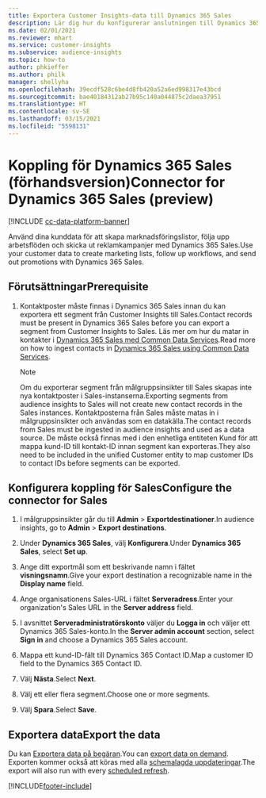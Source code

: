 ```yaml
---
title: Exportera Customer Insights-data till Dynamics 365 Sales
description: Lär dig hur du konfigurerar anslutningen till Dynamics 365 Sales.
ms.date: 02/01/2021
ms.reviewer: mhart
ms.service: customer-insights
ms.subservice: audience-insights
ms.topic: how-to
author: phkieffer
ms.author: philk
manager: shellyha
ms.openlocfilehash: 39ecdf528c6be4d8fb420a52a6ed998317e43bcd
ms.sourcegitcommit: bae40184312ab27b95c140a044875c2daea37951
ms.translationtype: HT
ms.contentlocale: sv-SE
ms.lasthandoff: 03/15/2021
ms.locfileid: "5598131"
---
```

# <a name="connector-for-dynamics-365-sales-preview"></a><span data-ttu-id="7a7c5-103">Koppling för Dynamics 365 Sales (förhandsversion)</span><span class="sxs-lookup"><span data-stu-id="7a7c5-103">Connector for Dynamics 365 Sales (preview)</span></span>

[!INCLUDE [cc-data-platform-banner](../includes/cc-data-platform-banner.md)]

<span data-ttu-id="7a7c5-104">Använd dina kunddata för att skapa marknadsföringslistor, följa upp arbetsflöden och skicka ut reklamkampanjer med Dynamics 365 Sales.</span><span class="sxs-lookup"><span data-stu-id="7a7c5-104">Use your customer data to create marketing lists, follow up workflows, and send out promotions with Dynamics 365 Sales.</span></span>

## <a name="prerequisite"></a><span data-ttu-id="7a7c5-105">Förutsättningar</span><span class="sxs-lookup"><span data-stu-id="7a7c5-105">Prerequisite</span></span>

1. <span data-ttu-id="7a7c5-106">Kontaktposter måste finnas i Dynamics 365 Sales innan du kan exportera ett segment från Customer Insights till Sales.</span><span class="sxs-lookup"><span data-stu-id="7a7c5-106">Contact records must be present in Dynamics 365 Sales before you can export a segment from Customer Insights to Sales.</span></span> <span data-ttu-id="7a7c5-107">Läs mer om hur du matar in kontakter i [Dynamics 365 Sales med Common Data Services](connect-power-query.md).</span><span class="sxs-lookup"><span data-stu-id="7a7c5-107">Read more on how to ingest contacts in [Dynamics 365 Sales using Common Data Services](connect-power-query.md).</span></span>

   > [!NOTE]
   > <span data-ttu-id="7a7c5-108">Om du exporterar segment från målgruppsinsikter till Sales skapas inte nya kontaktposter i Sales-instanserna.</span><span class="sxs-lookup"><span data-stu-id="7a7c5-108">Exporting segments from audience insights to Sales will not create new contact records in the Sales instances.</span></span> <span data-ttu-id="7a7c5-109">Kontaktposterna från Sales måste matas in i målgruppsinsikter och användas som en datakälla.</span><span class="sxs-lookup"><span data-stu-id="7a7c5-109">The contact records from Sales must be ingested in audience insights and used as a data source.</span></span> <span data-ttu-id="7a7c5-110">De måste också finnas med i den enhetliga entiteten Kund för att mappa kund-ID till kontakt-ID innan segment kan exporteras.</span><span class="sxs-lookup"><span data-stu-id="7a7c5-110">They also need to be included in the unified Customer entity to map customer IDs to contact IDs before segments can be exported.</span></span>

## <a name="configure-the-connector-for-sales"></a><span data-ttu-id="7a7c5-111">Konfigurera koppling för Sales</span><span class="sxs-lookup"><span data-stu-id="7a7c5-111">Configure the connector for Sales</span></span>

1. <span data-ttu-id="7a7c5-112">I målgruppsinsikter går du till **Admin** > **Exportdestinationer**.</span><span class="sxs-lookup"><span data-stu-id="7a7c5-112">In audience insights, go to **Admin** > **Export destinations**.</span></span>

1. <span data-ttu-id="7a7c5-113">Under **Dynamics 365 Sales**, välj **Konfigurera**.</span><span class="sxs-lookup"><span data-stu-id="7a7c5-113">Under **Dynamics 365 Sales**, select **Set up**.</span></span>

1. <span data-ttu-id="7a7c5-114">Ange ditt exportmål som ett beskrivande namn i fältet **visningsnamn**.</span><span class="sxs-lookup"><span data-stu-id="7a7c5-114">Give your export destination a recognizable name in the **Display name** field.</span></span>

1. <span data-ttu-id="7a7c5-115">Ange organisationens Sales-URL i fältet **Serveradress**.</span><span class="sxs-lookup"><span data-stu-id="7a7c5-115">Enter your organization's Sales URL in the **Server address** field.</span></span>

1. <span data-ttu-id="7a7c5-116">I avsnittet **Serveradministratörskonto** väljer du **Logga in** och väljer ett Dynamics 365 Sales-konto.</span><span class="sxs-lookup"><span data-stu-id="7a7c5-116">In the **Server admin account** section, select **Sign in** and choose a Dynamics 365 Sales account.</span></span>

1. <span data-ttu-id="7a7c5-117">Mappa ett kund-ID-fält till Dynamics 365 Contact ID.</span><span class="sxs-lookup"><span data-stu-id="7a7c5-117">Map a customer ID field to the Dynamics 365 Contact ID.</span></span>

1. <span data-ttu-id="7a7c5-118">Välj **Nästa**.</span><span class="sxs-lookup"><span data-stu-id="7a7c5-118">Select **Next**.</span></span>

1. <span data-ttu-id="7a7c5-119">Välj ett eller flera segment.</span><span class="sxs-lookup"><span data-stu-id="7a7c5-119">Choose one or more segments.</span></span>

1. <span data-ttu-id="7a7c5-120">Välj **Spara**.</span><span class="sxs-lookup"><span data-stu-id="7a7c5-120">Select **Save**.</span></span>

## <a name="export-the-data"></a><span data-ttu-id="7a7c5-121">Exportera data</span><span class="sxs-lookup"><span data-stu-id="7a7c5-121">Export the data</span></span>

<span data-ttu-id="7a7c5-122">Du kan [Exportera data på begäran](export-destinations.md).</span><span class="sxs-lookup"><span data-stu-id="7a7c5-122">You can [export data on demand](export-destinations.md).</span></span> <span data-ttu-id="7a7c5-123">Exporten kommer också att köras med alla [schemalagda uppdateringar](system.md#schedule-tab).</span><span class="sxs-lookup"><span data-stu-id="7a7c5-123">The export will also run with every [scheduled refresh](system.md#schedule-tab).</span></span>


[!INCLUDE[footer-include](../includes/footer-banner.md)]